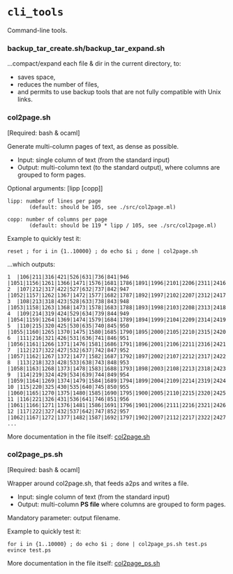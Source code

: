 # `cli_tools` 

Command-line tools.

### backup_tar_create.sh/backup_tar_expand.sh 

...compact/expand each file & dir in the current directory, to:
 * saves space, 
 * reduces the number of files, 
 * and permits to use backup tools that are not fully compatible with Unix links.

### col2page.sh

[Required: bash & ocaml]

Generate multi-column pages of text, as dense as possible.
 * Input: single column of text (from the standard input)
 * Output: multi-column text (to the standard output), where columns are grouped to form pages.

Optional arguments: [lipp [copp]]

    lipp: number of lines per page
           (default: should be 105, see ./src/col2page.ml)

    copp: number of columns per page 
           (default: should be 119 * lipp / 105, see ./src/col2page.ml)

Example to quickly test it:
```
reset ; for i in {1..10000} ; do echo $i ; done | col2page.sh
```
...which outputs:
```
1  |106|211|316|421|526|631|736|841|946 |1051|1156|1261|1366|1471|1576|1681|1786|1891|1996|2101|2206|2311|2416|2521
2  |107|212|317|422|527|632|737|842|947 |1052|1157|1262|1367|1472|1577|1682|1787|1892|1997|2102|2207|2312|2417|2522
3  |108|213|318|423|528|633|738|843|948 |1053|1158|1263|1368|1473|1578|1683|1788|1893|1998|2103|2208|2313|2418|2523
4  |109|214|319|424|529|634|739|844|949 |1054|1159|1264|1369|1474|1579|1684|1789|1894|1999|2104|2209|2314|2419|2524
5  |110|215|320|425|530|635|740|845|950 |1055|1160|1265|1370|1475|1580|1685|1790|1895|2000|2105|2210|2315|2420|2525
6  |111|216|321|426|531|636|741|846|951 |1056|1161|1266|1371|1476|1581|1686|1791|1896|2001|2106|2211|2316|2421|2526
7  |112|217|322|427|532|637|742|847|952 |1057|1162|1267|1372|1477|1582|1687|1792|1897|2002|2107|2212|2317|2422|2527
8  |113|218|323|428|533|638|743|848|953 |1058|1163|1268|1373|1478|1583|1688|1793|1898|2003|2108|2213|2318|2423|2528
9  |114|219|324|429|534|639|744|849|954 |1059|1164|1269|1374|1479|1584|1689|1794|1899|2004|2109|2214|2319|2424|2529
10 |115|220|325|430|535|640|745|850|955 |1060|1165|1270|1375|1480|1585|1690|1795|1900|2005|2110|2215|2320|2425|2530
11 |116|221|326|431|536|641|746|851|956 |1061|1166|1271|1376|1481|1586|1691|1796|1901|2006|2111|2216|2321|2426|2531
12 |117|222|327|432|537|642|747|852|957 |1062|1167|1272|1377|1482|1587|1692|1797|1902|2007|2112|2217|2322|2427|2532
...
```

More documentation in the file itself: [col2page.sh](col2page.sh)

### col2page_ps.sh

[Required: bash & ocaml]

Wrapper around col2page.sh, that feeds a2ps and writes a file.
 * Input: single column of text (from the standard input)
 * Output: multi-column **PS file** where columns are grouped to form pages.

Mandatory parameter: output filename.

Example to quickly test it:
```
for i in {1..10000} ; do echo $i ; done | col2page_ps.sh test.ps
evince test.ps
```

More documentation in the file itself: [col2page_ps.sh](col2page_ps.sh)
